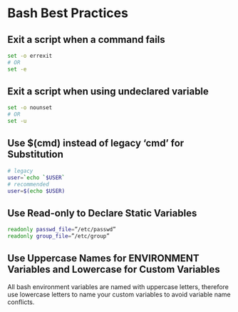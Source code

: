 # Bash Best Practices

## Exit a script when a command fails

```bash
set -o errexit 
# OR
set -e
```

## Exit a script when using undeclared variable

```bash
set -o nounset
# OR
set -u
```

## Use $(cmd) instead of legacy ‘cmd’ for Substitution

```bash
# legacy
user=`echo `$USER`
# recommended
user=$(echo $USER)
```

## Use Read-only to Declare Static Variables

```bash
readonly passwd_file=”/etc/passwd”
readonly group_file=”/etc/group”
```
## Use Uppercase Names for ENVIRONMENT Variables and Lowercase for Custom Variables

All bash environment variables are named with uppercase letters, therefore use lowercase letters to name your custom variables to avoid variable name conflicts.

